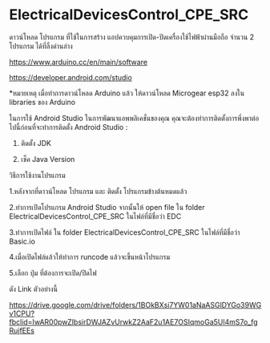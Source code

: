 # ElectricalDevicesControl_CPE_SRC

ดาวน์โหลด โปรแกรม ที่ใช้ในการสร้าง แอปควบคุมการเปิด-ปิดเครื่องใช้ไฟฟ้าผ่านมือถือ จำนวน 2 โปรแกรม ได้ที่ลิ้งด่านล่าง

https://www.arduino.cc/en/main/software

https://developer.android.com/studio

*หมายเหตุ เมื่อทำการดาวน์โหลด Arduino แล้ว ให้ดาวน์โหลด Microgear esp32 ลงใน libraries ของ Arduino

ในการใช้ Android Studio ในการพัฒนาแอพพลิเคชั่นของคุณ คุณจะต้องทำการติดตั้งการพึ่งพาต่อไปนี้ก่อนที่จะทำการติดตั้ง Android Studio :

1. ติดตั้ง JDK

2. เช็ค Java Version

วิธีการใช้งานโปรแกรม

1.หลังจากที่ดาวน์โหลด โปรแกรม และ ติดตั้ง โปรแกรมข้างต้นหมดแล้ว 

2.ทำการเปิดโปรแกรม Android Studio จากนั้นให้ open file ใน folder ElectricalDevicesControl_CPE_SRC ในไฟล์ที่มีชื่อว่า EDC

3.ทำการเปิดไฟล์ ใน folder ElectricalDevicesControl_CPE_SRC ในไฟล์ที่มีชื่อว่า Basic.io

4.เมื่อเปิดไฟล์แล้วให้ทำการ runcode แล้วจะขึ้นหน้าโปรแกรม

5.เลือก ปุ่ม ที่ต้องการจะเปิด/ปิดไฟ

ดัง Link ตัวอย่างนี้

https://drive.google.com/drive/folders/1BOkBXsi7YW01aNaASGlDYGo39WGv1CPU?fbclid=IwAR00pwZIbsirDWJAZvUrwkZ2AaF2u1AE7OSIqmoGa5Ul4mS7o_fgRujfEEs
